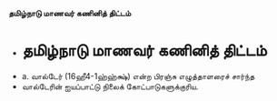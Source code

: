 **தமிழ்நாடு மாணவர் கணினித் திட்டம்**
- # தமிழ்நாடு மாணவர் கணினித் திட்டம்
- a. வால்டேர் (16ஹீ4-1ஹ்ஹ்க்ஷ்) என்ற பிரஞ்சு எழுத்தாளரைச் சார்ந்த
- வால்டேரின் ஐயப்பாட்டு நிலைக் கோட்பாடுகளுக்குரிய.

